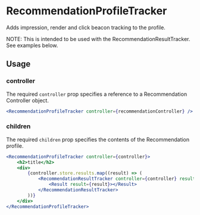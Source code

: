# RecommendationProfileTracker

Adds impression, render and click beacon tracking to the profile.

NOTE: This is intended to be used with the RecommendationResultTracker. See examples below. 

## Usage

### controller
The required `controller` prop specifies a reference to a Recommendation Controller object.

```jsx
<RecommendationProfileTracker controller={recommendationController} />
```

### children
The required `children` prop specifies the contents of the Recommendation profile. 

```jsx
<RecommendationProfileTracker controller={controller}>
	<h2>title</h2>
	<div>
		{controller.store.results.map((result) => (
			<RecommendationResultTracker controller={controller} result={result}>
				<Result result={result}></Result>
			</RecommendationResultTracker>
		))} 
	</div>
</RecommendationProfileTracker>
```
